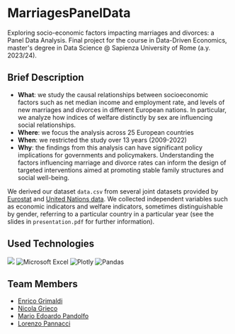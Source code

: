 # MarriagesPanelData

Exploring socio-economic factors impacting marriages and divorces: a Panel Data Analysis. Final project for the course in Data-Driven Economics, master's degree in Data Science @ Sapienza University of Rome (a.y. 2023/24).

## Brief Description

- **What**: we study the causal relationships between socioeconomic factors such as net median income and employment rate, and levels of new marriages and divorces in different European nations. In particular, we analyze how indices of welfare distinctly by sex are influencing social relationships.
- **Where**: we focus the analysis across 25 European countries
- **When**: we restricted the study over 13 years (2009-2022)
- **Why**: the findings from this analysis can have significant policy implications for governments and policymakers. Understanding the factors influencing marriage and divorce rates can inform the design of targeted interventions aimed at promoting stable family structures and social well-being.

We derived our dataset `data.csv` from several joint datasets provided by [Eurostat](https://ec.europa.eu/eurostat) and [United Nations data](https://www.un.org/development/desa/pd/content/datasets). We collected independent variables such as economic indicators and welfare indicators, sometimes distinguishable by gender, referring to a particular country in a particular year (see the slides in `presentation.pdf` for further information).

## Used Technologies

![](https://img.shields.io/badge/Stata-1A83FF?style=for-the-badge&logo=stata&logoColor=white)
![Microsoft Excel](https://img.shields.io/badge/Microsoft_Excel-217346?style=for-the-badge&logo=microsoft-excel&logoColor=white) ![Plotly](https://img.shields.io/badge/Plotly-%233F4F75.svg?style=for-the-badge&logo=plotly&logoColor=white) ![Pandas](https://img.shields.io/badge/pandas-%23150458.svg?style=for-the-badge&logo=pandas&logoColor=white)

## Team Members

- [Enrico Grimaldi](https://github.com/Engrima18)
- [Nicola Grieco](https://github.com/nicolagrieco00)
- [Mario Edoardo Pandolfo](https://github.com/JRhin)
- [Lorenzo Pannacci](https://github.com/LorenzoPannacci)
